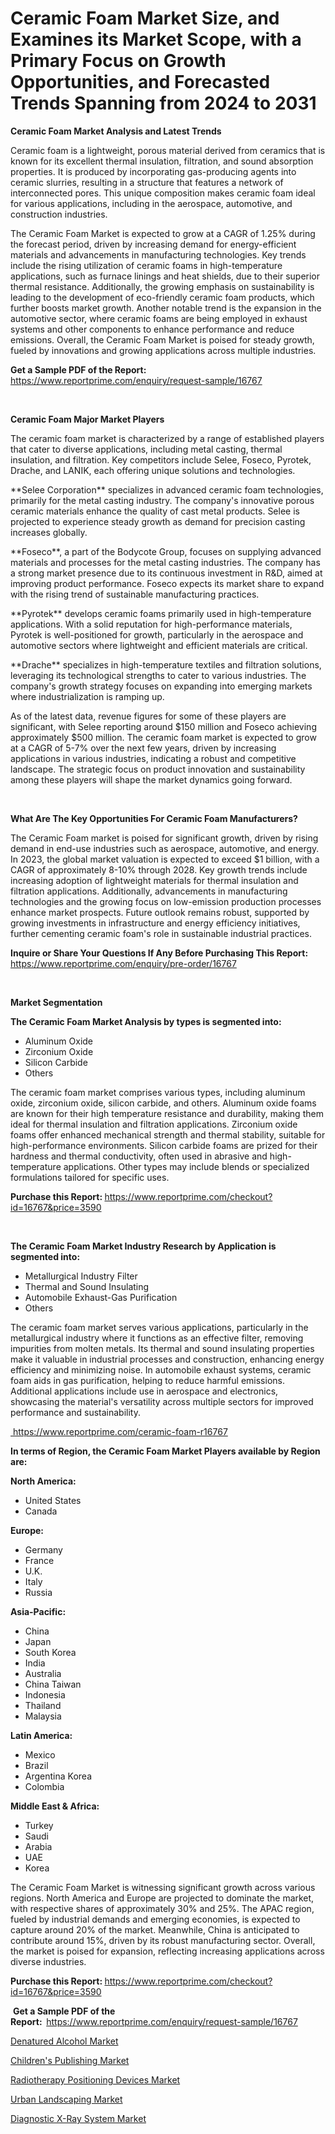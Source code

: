 <p><h1>Ceramic Foam Market Size, and Examines its Market Scope, with a Primary Focus on Growth Opportunities, and Forecasted Trends Spanning from 2024 to 2031</h1></p><p><strong>Ceramic Foam Market Analysis and Latest Trends</strong></p>
<p><p>Ceramic foam is a lightweight, porous material derived from ceramics that is known for its excellent thermal insulation, filtration, and sound absorption properties. It is produced by incorporating gas-producing agents into ceramic slurries, resulting in a structure that features a network of interconnected pores. This unique composition makes ceramic foam ideal for various applications, including in the aerospace, automotive, and construction industries.</p><p>The Ceramic Foam Market is expected to grow at a CAGR of 1.25% during the forecast period, driven by increasing demand for energy-efficient materials and advancements in manufacturing technologies. Key trends include the rising utilization of ceramic foams in high-temperature applications, such as furnace linings and heat shields, due to their superior thermal resistance. Additionally, the growing emphasis on sustainability is leading to the development of eco-friendly ceramic foam products, which further boosts market growth. Another notable trend is the expansion in the automotive sector, where ceramic foams are being employed in exhaust systems and other components to enhance performance and reduce emissions. Overall, the Ceramic Foam Market is poised for steady growth, fueled by innovations and growing applications across multiple industries.</p></p>
<p><strong>Get a Sample PDF of the Report:&nbsp;</strong> <a href="https://www.reportprime.com/enquiry/request-sample/16767?utm_campaign=1103&utm_medium=2&utm_source=Github&utm_content=ia&utm_term=24112024&utm_id=ceramic-foam">https://www.reportprime.com/enquiry/request-sample/16767</a></p>
<p>&nbsp;</p>
<p><strong>Ceramic Foam Major Market Players</strong></p>
<p><p>The ceramic foam market is characterized by a range of established players that cater to diverse applications, including metal casting, thermal insulation, and filtration. Key competitors include Selee, Foseco, Pyrotek, Drache, and LANIK, each offering unique solutions and technologies.</p><p>**Selee Corporation** specializes in advanced ceramic foam technologies, primarily for the metal casting industry. The company's innovative porous ceramic materials enhance the quality of cast metal products. Selee is projected to experience steady growth as demand for precision casting increases globally.</p><p>**Foseco**, a part of the Bodycote Group, focuses on supplying advanced materials and processes for the metal casting industries. The company has a strong market presence due to its continuous investment in R&D, aimed at improving product performance. Foseco expects its market share to expand with the rising trend of sustainable manufacturing practices.</p><p>**Pyrotek** develops ceramic foams primarily used in high-temperature applications. With a solid reputation for high-performance materials, Pyrotek is well-positioned for growth, particularly in the aerospace and automotive sectors where lightweight and efficient materials are critical.</p><p>**Drache** specializes in high-temperature textiles and filtration solutions, leveraging its technological strengths to cater to various industries. The company's growth strategy focuses on expanding into emerging markets where industrialization is ramping up.</p><p>As of the latest data, revenue figures for some of these players are significant, with Selee reporting around $150 million and Foseco achieving approximately $500 million. The ceramic foam market is expected to grow at a CAGR of 5-7% over the next few years, driven by increasing applications in various industries, indicating a robust and competitive landscape. The strategic focus on product innovation and sustainability among these players will shape the market dynamics going forward.</p></p>
<p>&nbsp;</p>
<p><strong>What Are The Key Opportunities For Ceramic Foam Manufacturers?</strong></p>
<p><p>The Ceramic Foam market is poised for significant growth, driven by rising demand in end-use industries such as aerospace, automotive, and energy. In 2023, the global market valuation is expected to exceed $1 billion, with a CAGR of approximately 8-10% through 2028. Key growth trends include increasing adoption of lightweight materials for thermal insulation and filtration applications. Additionally, advancements in manufacturing technologies and the growing focus on low-emission production processes enhance market prospects. Future outlook remains robust, supported by growing investments in infrastructure and energy efficiency initiatives, further cementing ceramic foam's role in sustainable industrial practices.</p></p>
<p><strong>Inquire or Share Your Questions If Any Before Purchasing This Report:</strong> <a href="https://www.reportprime.com/enquiry/pre-order/16767?utm_campaign=1103&utm_medium=2&utm_source=Github&utm_content=ia&utm_term=24112024&utm_id=ceramic-foam">https://www.reportprime.com/enquiry/pre-order/16767</a></p>
<p>&nbsp;</p>
<p><strong>Market Segmentation</strong></p>
<p><strong>The Ceramic Foam Market Analysis by types is segmented into:</strong></p>
<p><ul><li>Aluminum Oxide</li><li>Zirconium Oxide</li><li>Silicon Carbide</li><li>Others</li></ul></p>
<p><p>The ceramic foam market comprises various types, including aluminum oxide, zirconium oxide, silicon carbide, and others. Aluminum oxide foams are known for their high temperature resistance and durability, making them ideal for thermal insulation and filtration applications. Zirconium oxide foams offer enhanced mechanical strength and thermal stability, suitable for high-performance environments. Silicon carbide foams are prized for their hardness and thermal conductivity, often used in abrasive and high-temperature applications. Other types may include blends or specialized formulations tailored for specific uses.</p></p>
<p><strong>Purchase this Report:&nbsp;</strong><a href="https://www.reportprime.com/checkout?id=16767&price=3590&utm_campaign=1103&utm_medium=2&utm_source=Github&utm_content=ia&utm_term=24112024&utm_id=ceramic-foam">https://www.reportprime.com/checkout?id=16767&price=3590</a></p>
<p>&nbsp;</p>
<p><strong>The Ceramic Foam Market Industry Research by Application is segmented into:</strong></p>
<p><ul><li>Metallurgical Industry Filter</li><li>Thermal and Sound Insulating</li><li>Automobile Exhaust-Gas Purification</li><li>Others</li></ul></p>
<p><p>The ceramic foam market serves various applications, particularly in the metallurgical industry where it functions as an effective filter, removing impurities from molten metals. Its thermal and sound insulating properties make it valuable in industrial processes and construction, enhancing energy efficiency and minimizing noise. In automobile exhaust systems, ceramic foam aids in gas purification, helping to reduce harmful emissions. Additional applications include use in aerospace and electronics, showcasing the material's versatility across multiple sectors for improved performance and sustainability.</p></p>
<p><a href="https://www.reportprime.com/ceramic-foam-r16767?utm_campaign=1103&utm_medium=2&utm_source=Github&utm_content=ia&utm_term=24112024&utm_id=ceramic-foam">&nbsp;https://www.reportprime.com/ceramic-foam-r16767</a></p>
<p><strong>In terms of Region, the Ceramic Foam Market Players available by Region are:</strong></p>
<p>
    <p> <strong> North America: </strong>
        <ul>
            <li>United States</li>
            <li>Canada</li>
        </ul>
        </p> 
    <p> <strong> Europe: </strong>
        <ul>
            <li>Germany</li>
            <li>France</li>
            <li>U.K.</li>
            <li>Italy</li>
            <li>Russia</li>
        </ul>
        </p> 
    <p> <strong> Asia-Pacific: </strong>
        <ul>
            <li>China</li>
            <li>Japan</li>
            <li>South Korea</li>
            <li>India</li>
            <li>Australia</li>
            <li>China Taiwan</li>
            <li>Indonesia</li>
            <li>Thailand</li>
            <li>Malaysia</li>
        </ul>
        </p> 
    <p> <strong> Latin America: </strong>
        <ul>
            <li>Mexico</li>
            <li>Brazil</li>
            <li>Argentina Korea</li>
            <li>Colombia</li>
        </ul>
        </p> 
    <p> <strong> Middle East & Africa: </strong>
        <ul>
            <li>Turkey</li>
            <li>Saudi</li>
            <li>Arabia</li>
            <li>UAE</li>
            <li>Korea</li>
        </ul>
    </p>
    </p>
<p><p>The Ceramic Foam Market is witnessing significant growth across various regions. North America and Europe are projected to dominate the market, with respective shares of approximately 30% and 25%. The APAC region, fueled by industrial demands and emerging economies, is expected to capture around 20% of the market. Meanwhile, China is anticipated to contribute around 15%, driven by its robust manufacturing sector. Overall, the market is poised for expansion, reflecting increasing applications across diverse industries.</p></p>
<p><strong>Purchase this Report: </strong><a href="https://www.reportprime.com/checkout?id=16767&price=3590&utm_campaign=1103&utm_medium=2&utm_source=Github&utm_content=ia&utm_term=24112024&utm_id=ceramic-foam">https://www.reportprime.com/checkout?id=16767&price=3590</a></p>
<p>&nbsp;<strong>Get a Sample PDF of the Report:&nbsp;&nbsp;</strong><a href="https://www.reportprime.com/enquiry/request-sample/16767?utm_campaign=1103&utm_medium=2&utm_source=Github&utm_content=ia&utm_term=24112024&utm_id=ceramic-foam">https://www.reportprime.com/enquiry/request-sample/16767</a></p>
<p><strong></strong></p>
<p><p><a href="https://github.com/gdfhhhj/Market-Research-Report-List-6/blob/main/denatured-alcohol-market.md?utm_campaign=1103&utm_medium=2&utm_source=Github&utm_content=ia&utm_term=24112024&utm_id=ceramic-foam">Denatured Alcohol Market</a></p><p><a href="https://issuu.com/reportprime-2/docs/childrens-publishing-market-size-20_86a448a0703cce?utm_campaign=1103&utm_medium=2&utm_source=Github&utm_content=ia&utm_term=24112024&utm_id=ceramic-foam">Children's Publishing Market</a></p><p><a href="https://www.linkedin.com/pulse/comprehensive-report-radiotherapy-positioning-devices-bqqje?utm_campaign=1103&utm_medium=2&utm_source=Github&utm_content=ia&utm_term=24112024&utm_id=ceramic-foam">Radiotherapy Positioning Devices Market</a></p><p><a href="https://issuu.com/reportprime-2/docs/urban-landscaping-market-size-2030._74911dd217e25a?utm_campaign=1103&utm_medium=2&utm_source=Github&utm_content=ia&utm_term=24112024&utm_id=ceramic-foam">Urban Landscaping Market</a></p><p><a href="https://www.linkedin.com/pulse/key-trends-opportunities-diagnostic-x-ray-system-market-from-8r0ue?utm_campaign=1103&utm_medium=2&utm_source=Github&utm_content=ia&utm_term=24112024&utm_id=ceramic-foam">Diagnostic X-Ray System Market</a></p></p>